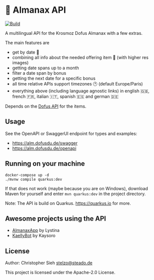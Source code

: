 # :calendar: Almanax API
[![Build](https://github.com/dofusdude/almanax-api/actions/workflows/maven.yml/badge.svg?branch=main)](https://github.com/dofusdude/almanax-api/actions/workflows/maven.yml)

A multilingual API for the Krosmoz Dofus Almanax with a few extras.

The main features are
- get by date :date:
- combining all info about the needed offering item :bookmark: (with higher res images)
- getting date spans up to a month 
- filter a date span by bonus
- getting the next date for a specific bonus
- all time relative APIs support timezones :clock1: (default Europe/Paris)
- everything above (including language agnostic links) in english :uk:, french :fr:, italian :it:, spanish :es: and german :de:

Depends on the [Dofus API](https://dofusdu.de) for the items.

## Usage
See the OpenAPI or SwaggerUI endpoint for types and examples:
- https://alm.dofusdu.de/swagger
- https://alm.dofusdu.de/openapi

## Running on your machine
```shell script
docker-compose up -d
./mvnw compile quarkus:dev
```
If that does not work (maybe because you are on Windows), download Maven for yourself and enter `mvn quarkus:dev` in the
project directory.

Note: The API is build on Quarkus. https://quarkus.io for more.

## Awesome projects using the API
- [AlmanaxApp](https://almanaxapp.netlify.app) by Lystina
- [KaellyBot](https://github.com/Kaysoro/KaellyBot) by Kaysoro

## License
Author: Christopher Sieh <stelzo@steado.de>

This project is licensed under the Apache-2.0 License.
